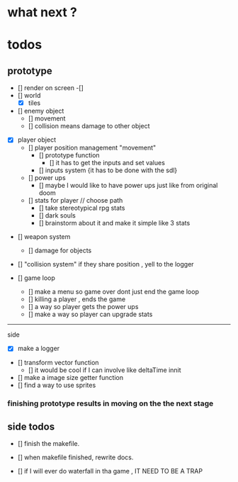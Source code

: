 # what next ?

# todos

## prototype
- [] render on screen
      -[]
- [] world 
    - [x] tiles 
- [] enemy object
    - [] movement    
    - [] collision means damage to other object  
- [x] player object
    - [] player position management "movement"
        - [] prototype function
            - [] it has to get the inputs and set values
        - [] inputs system {it has to be done with the sdl}
    - [] power ups
        - [] maybe I would like to have power ups just like from original doom 
    - [] stats for player // choose path
        - [] take stereotypical rpg stats
        - [] dark souls 
        - [] brainstorm about it and make it simple like 3 stats
- [] weapon system
    - [] damage for objects
- [] "collision system" if they share position , yell to the logger

- [] game loop
    - [] make a menu so game over dont just end the game loop
    - [] killing a player , ends the game
    - [] a way so player gets the power ups
    - [] make a way so player can upgrade stats

--- 
side
- [x] make a logger
- [] transform vector function
    - [] it would be cool if I can involve like deltaTime innit 
- [] make a image size getter function
- [] find a way to use sprites 
### finishing prototype results in moving on the the next stage 

## side todos 

- [] finish the makefile. 
- [] when makefile finished, rewrite docs.


- [] if I will ever do waterfall in tha game , IT NEED TO BE A TRAP
